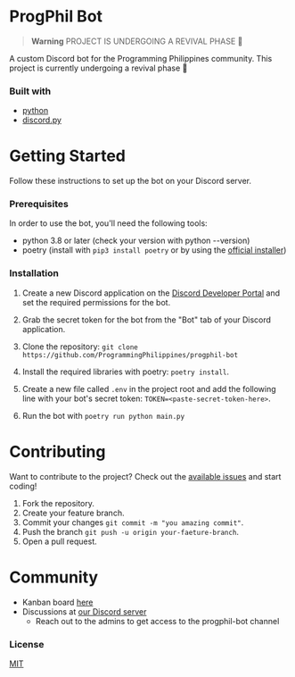 # ProgPhil Bot
> **Warning** PROJECT IS UNDERGOING A REVIVAL PHASE :construction:

A custom Discord bot for the Programming Philippines community. This project is currently undergoing a revival phase :construction:

### Built with
- [python](https://python.org)
- [discord.py](https://discordpy.readthedocs.io/)

# Getting Started
Follow these instructions to set up the bot on your Discord server.

### Prerequisites
In order to use the bot, you'll need the following tools:

- python 3.8 or later (check your version with python --version)
- poetry (install with ```pip3 install poetry``` or by using the [official installer](https://python-poetry.org/docs/#installing-with-the-official-installer))


### Installation
1. Create a new Discord application on the [Discord Developer Portal](https://discord.com/developers/applications) and set the required permissions for the bot.

2. Grab the secret token for the bot from the "Bot" tab of your Discord application.

3. Clone the repository: `git clone https://github.com/ProgrammingPhilippines/progphil-bot`

5. Install the required libraries with poetry: `poetry install`.

6. Create a new file called `.env` in the project root and add the following line with your bot's secret token: `TOKEN=<paste-secret-token-here>`.

7. Run the bot with `poetry run python main.py`

# Contributing
Want to contribute to the project? Check out the [available issues](https://github.com/ProgrammingPhilippines/progphil-bot/issues) and start coding!
1. Fork the repository.
2. Create your feature branch.
3. Commit your changes `git commit -m "you amazing commit"`.
4. Push the branch `git push -u origin your-faeture-branch`.
5. Open a pull request.

# Community
- Kanban board [here](https://github.com/orgs/ProgrammingPhilippines/projects/2/views/1)
- Discussions at [our Discord server](https://discord.gg/MmWwgXQezf)
    - Reach out to the admins to get access to the progphil-bot channel

### License
[MIT](https://choosealicense.com/licenses/mit/)
